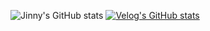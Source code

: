![Jinny's GitHub stats](https://github-readme-stats.vercel.app/api?username=becooq81&show_icons=true&theme=radical) 
[![Velog's GitHub stats](https://velog-readme-stats.vercel.app/api?name=becooq81)](https://velog.io/@becooq81)
